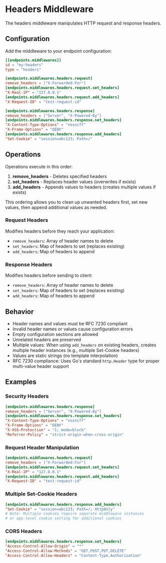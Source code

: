# Headers Middleware

The headers middleware manipulates HTTP request and response headers.

## Configuration

Add the middleware to your endpoint configuration:

```toml
[[endpoints.middlewares]]
id = "my-headers"
type = "headers"

[endpoints.middlewares.headers.request]
remove_headers = ["X-Forwarded-For"]
[endpoints.middlewares.headers.request.set_headers]
"X-Real-IP" = "127.0.0.1"
[endpoints.middlewares.headers.request.add_headers]
"X-Request-ID" = "test-request-id"

[endpoints.middlewares.headers.response]
remove_headers = ["Server", "X-Powered-By"]
[endpoints.middlewares.headers.response.set_headers]
"X-Content-Type-Options" = "nosniff"
"X-Frame-Options" = "DENY"
[endpoints.middlewares.headers.response.add_headers]
"Set-Cookie" = "session=abc123; Path=/"
```

## Operations

Operations execute in this order:
1. **remove_headers** - Deletes specified headers
2. **set_headers** - Replaces header values (overwrites if exists)  
3. **add_headers** - Appends values to headers (creates multiple values if exists)

This ordering allows you to clean up unwanted headers first, set new values, then append additional values as needed.

### Request Headers

Modifies headers before they reach your application:
- `remove_headers`: Array of header names to delete
- `set_headers`: Map of headers to set (replaces existing)
- `add_headers`: Map of headers to append

### Response Headers

Modifies headers before sending to client:
- `remove_headers`: Array of header names to delete
- `set_headers`: Map of headers to set (replaces existing)
- `add_headers`: Map of headers to append

## Behavior

- Header names and values must be RFC 7230 compliant
- Invalid header names or values cause configuration errors
- Empty configuration sections are allowed
- Unrelated headers are preserved
- Multiple values: When using `add_headers` on existing headers, creates multiple header instances (e.g., multiple Set-Cookie headers)
- Values are static strings (no template interpolation)
- RFC 7230 compliance: Uses Go's standard `http.Header` type for proper multi-value header support

## Examples

### Security Headers
```toml
[endpoints.middlewares.headers.response]
remove_headers = ["Server", "X-Powered-By"]
[endpoints.middlewares.headers.response.set_headers]
"X-Content-Type-Options" = "nosniff"
"X-Frame-Options" = "DENY"
"X-XSS-Protection" = "1; mode=block"
"Referrer-Policy" = "strict-origin-when-cross-origin"
```

### Request Header Manipulation
```toml
[endpoints.middlewares.headers.request]
remove_headers = ["X-Forwarded-For"]
[endpoints.middlewares.headers.request.set_headers]
"X-Real-IP" = "127.0.0.1"
[endpoints.middlewares.headers.request.add_headers]
"X-Request-ID" = "test-request-id"
```

### Multiple Set-Cookie Headers
```toml
[endpoints.middlewares.headers.response.add_headers]
"Set-Cookie" = "session=abc123; Path=/; HttpOnly"
# Note: Multiple cookies require separate middleware instances
# or app-level cookie setting for additional cookies
```

### CORS Headers
```toml
[endpoints.middlewares.headers.response.set_headers]
"Access-Control-Allow-Origin" = "*"
"Access-Control-Allow-Methods" = "GET,POST,PUT,DELETE"
"Access-Control-Allow-Headers" = "Content-Type,Authorization"
```